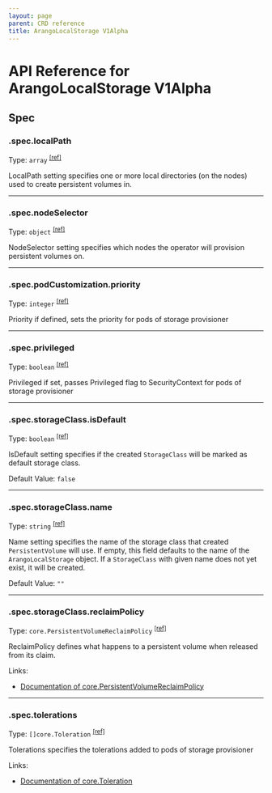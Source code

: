 ```yaml
---
layout: page
parent: CRD reference
title: ArangoLocalStorage V1Alpha
---
```


# API Reference for ArangoLocalStorage V1Alpha

## Spec

### .spec.localPath

Type: `array` <sup>[\[ref\]](https://github.com/arangodb/kube-arangodb/blob/1.2.50/pkg/apis/storage/v1alpha/local_storage_spec.go#L36)</sup>

LocalPath setting specifies one or more local directories (on the nodes) used to create persistent volumes in.

***

### .spec.nodeSelector

Type: `object` <sup>[\[ref\]](https://github.com/arangodb/kube-arangodb/blob/1.2.50/pkg/apis/storage/v1alpha/local_storage_spec.go#L43)</sup>

NodeSelector setting specifies which nodes the operator will provision persistent volumes on.

***

### .spec.podCustomization.priority

Type: `integer` <sup>[\[ref\]](https://github.com/arangodb/kube-arangodb/blob/1.2.50/pkg/apis/storage/v1alpha/local_storage_pod_customization.go#L25)</sup>

Priority if defined, sets the priority for pods of storage provisioner

***

### .spec.privileged

Type: `boolean` <sup>[\[ref\]](https://github.com/arangodb/kube-arangodb/blob/1.2.50/pkg/apis/storage/v1alpha/local_storage_spec.go#L45)</sup>

Privileged if set, passes Privileged flag to SecurityContext for pods of storage provisioner

***

### .spec.storageClass.isDefault

Type: `boolean` <sup>[\[ref\]](https://github.com/arangodb/kube-arangodb/blob/1.2.50/pkg/apis/storage/v1alpha/storage_class_spec.go#L42)</sup>

IsDefault setting specifies if the created `StorageClass` will
be marked as default storage class.

Default Value: `false`

***

### .spec.storageClass.name

Type: `string` <sup>[\[ref\]](https://github.com/arangodb/kube-arangodb/blob/1.2.50/pkg/apis/storage/v1alpha/storage_class_spec.go#L38)</sup>

Name setting specifies the name of the storage class that
created `PersistentVolume` will use.
If empty, this field defaults to the name of the `ArangoLocalStorage` object.
If a `StorageClass` with given name does not yet exist, it will be created.

Default Value: `""`

***

### .spec.storageClass.reclaimPolicy

Type: `core.PersistentVolumeReclaimPolicy` <sup>[\[ref\]](https://github.com/arangodb/kube-arangodb/blob/1.2.50/pkg/apis/storage/v1alpha/storage_class_spec.go#L46)</sup>

ReclaimPolicy defines what happens to a persistent volume when released from its claim.

Links:
* [Documentation of core.PersistentVolumeReclaimPolicy](https://kubernetes.io/docs/concepts/storage/persistent-volumes#reclaiming)

***

### .spec.tolerations

Type: `[]core.Toleration` <sup>[\[ref\]](https://github.com/arangodb/kube-arangodb/blob/1.2.50/pkg/apis/storage/v1alpha/local_storage_spec.go#L41)</sup>

Tolerations specifies the tolerations added to pods of storage provisioner

Links:
* [Documentation of core.Toleration](https://kubernetes.io/docs/reference/generated/kubernetes-api/v1.29/#toleration-v1-core)

